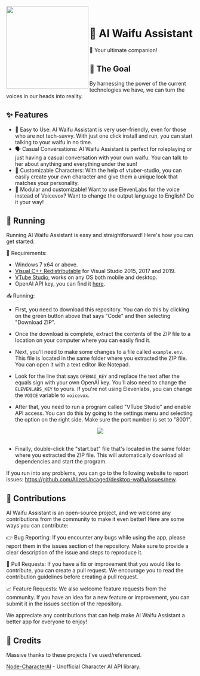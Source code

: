 <div>
  <img width="220" align="left" src="https://i.ibb.co/gvGbYB5/icon.png"/>
  <br>
  <h1>🌟 AI Waifu Assistant</h1>
  <p>
    💬 Your ultimate companion!
    <br>
  </p>
</div>

## 🤔 The Goal
By harnessing the power of the current technologies we have, we can turn the voices in our heads into reality.

## ✨ Features
- 💬 Easy to Use: AI Waifu Assistant is very user-friendly, even for those who are not tech-savvy. With just one click install and run, you can start talking to your waifu in no time.
- 🗣️ Casual Conversations: AI Waifu Assistant is perfect for roleplaying or just having a casual conversation with your own waifu. You can talk to her about anything and everything under the sun!
- 🎨 Customizable Characters: With the help of vtuber-studio, you can easily create your own character and give them a unique look that matches your personality.
- 🧩 Modular and customizable! Want to use ElevenLabs for the voice instead of Voicevox? Want to change the output language to English? Do it your way!

## 🚀 Running
Running AI Waifu Assistant is easy and straightforward! Here's how you can get started:

📌 Requirements:

- Windows 7 x64 or above.
- [Visual C++ Redistributable](https://learn.microsoft.com/en-us/cpp/windows/latest-supported-vc-redist?view=msvc-170) for Visual Studio 2015, 2017 and 2019.
- [VTube Studio](https://denchisoft.com/), works on any OS both mobile and desktop.
- OpenAI API key, you can find it [here](https://platform.openai.com/account/api-keys).

📥 Running:

- First, you need to download this repository. You can do this by clicking on the green button above that says "Code" and then selecting "Download ZIP".

- Once the download is complete, extract the contents of the ZIP file to a location on your computer where you can easily find it.

- Next, you'll need to make some changes to a file called ``example.env``. This file is located in the same folder where you extracted the ZIP file. You can open it with a text editor like Notepad.

- Look for the line that says ``OPENAI_KEY`` and replace the text after the equals sign with your own OpenAI key. You'll also need to change the ``ELEVENLABS_KEY`` to yours. If you're not using Elevenlabs, you can change the ``VOICE`` variable to ``voicevox``.

- After that, you need to run a program called "VTube Studio" and enable API access. You can do this by going to the settings menu and selecting the option on the right side. Make sure the port number is set to "8001".

<div>
<center>
    <img align="center" src="https://i.ibb.co/b65QD9H/image.png"/>
</center>
<br/>
</div>

- Finally, double-click the "start.bat" file that's located in the same folder where you extracted the ZIP file. This will automatically download all dependencies and start the program.

If you run into any problems, you can go to the following website to report issues: https://github.com/AlizerUncaged/desktop-waifu/issues/new.


## 🤝 Contributions
AI Waifu Assistant is an open-source project, and we welcome any contributions from the community to make it even better! Here are some ways you can contribute:

👉 Bug Reporting: If you encounter any bugs while using the app, please report them in the issues section of the repository. Make sure to provide a clear description of the issue and steps to reproduce it.

🔨 Pull Requests: If you have a fix or improvement that you would like to contribute, you can create a pull request. We encourage you to read the contribution guidelines before creating a pull request.

📈 Feature Requests: We also welcome feature requests from the community. If you have an idea for a new feature or improvement, you can submit it in the issues section of the repository.

We appreciate any contributions that can help make AI Waifu Assistant a better app for everyone to enjoy!

## 🎁 Credits
Massive thanks to these projects I've used/referenced.

[Node-CharacterAI](https://github.com/realcoloride/node_characterai) - Unofficial Character AI API library.